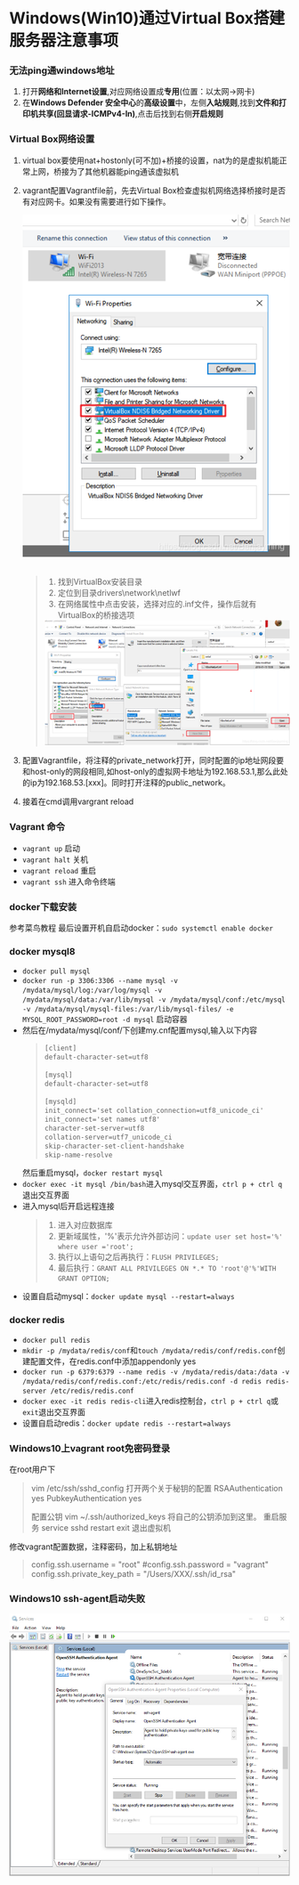 # Windows(Win10)通过Virtual Box搭建服务器注意事项

### 无法ping通windows地址
1. 打开**网络和Internet设置**,对应网络设置成**专用**(位置：以太网->网卡)
2. 在**Windows Defender 安全中心**的**高级设置**中，左侧**入站规则**,找到**文件和打印机共享(回显请求-ICMPv4-In)**,点击后找到右侧**开启规则**

### Virtual Box网络设置
1. virtual box要使用nat+hostonly(可不加)+桥接的设置，nat为的是虚拟机能正常上网，桥接为了其他机器能ping通该虚拟机
2. vagrant配置Vagrantfile前，先去Virtual Box检查虚拟机网络选择桥接时是否有对应网卡。如果没有需要进行如下操作。
    <div style="text-align: center"><img src="IMG/VirtualBox-Bridge-01.png" /></div><br/>

    > 1. 找到VirtualBox安装目录
    > 2. 定位到目录drivers\network\netlwf
    > 3. 在网络属性中点击安装，选择对应的.inf文件，操作后就有VirtualBox的桥接选项
    >   <div style="text-align: center"><img src="IMG/VirtualBox-Bridge-02.png" /></div>
3. 配置Vagrantfile，将注释的private_network打开，同时配置的ip地址网段要和host-only的网段相同,如host-only的虚拟网卡地址为192.168.53.1,那么此处的ip为192.168.53.[xxx]。同时打开注释的public_network。
4. 接着在cmd调用vargrant reload

### Vagrant 命令
- `vagrant up` 启动
- `vagrant halt` 关机
- `vagrant reload` 重启
- `vagrant ssh` 进入命令终端

### docker下载安装
参考菜鸟教程
最后设置开机自启动docker：`sudo systemctl enable docker`

### docker mysql8
- `docker pull mysql`
- `docker run -p 3306:3306 --name mysql -v /mydata/mysql/log:/var/log/mysql -v /mydata/mysql/data:/var/lib/mysql -v /mydata/mysql/conf:/etc/mysql -v /mydata/mysql/mysql-files:/var/lib/mysql-files/ -e MYSQL_ROOT_PASSWORD=root -d mysql` 启动容器
- 然后在/mydata/mysql/conf/下创建my.cnf配置mysql,输入以下内容
  > ```
  > [client]
  > default-character-set=utf8
  >
  > [mysql]
  > default-character-set=utf8
  >
  > [mysqld]
  > init_connect='set collation_connection=utf8_unicode_ci'
  > init_connect='set names utf8'
  > character-set-server=utf8
  > collation-server=utf7_unicode_ci
  > skip-character-set-client-handshake
  > skip-name-resolve
  > ```
  然后重启mysql，`docker restart mysql`
- `docker exec -it mysql /bin/bash`进入mysql交互界面，`ctrl p + ctrl q`退出交互界面
- 进入mysql后开启远程连接
  > 1. 进入对应数据库
  > 2. 更新域属性，'%'表示允许外部访问：`update user set host='%' where user ='root';`
  > 3. 执行以上语句之后再执行：`FLUSH PRIVILEGES;`
  > 4. 最后执行：`GRANT ALL PRIVILEGES ON *.* TO 'root'@'%'WITH GRANT OPTION;`
- 设置自启动mysql：`docker update mysql --restart=always`

### docker redis
- `docker pull redis`
- `mkdir -p /mydata/redis/conf`和`touch /mydata/redis/conf/redis.conf`创建配置文件，在redis.conf中添加appendonly yes
- `docker run -p 6379:6379 --name redis -v /mydata/redis/data:/data -v /mydata/redis/conf/redis.conf:/etc/redis/redis.conf -d redis redis-server /etc/redis/redis.conf`
- `docker exec -it redis redis-cli`进入redis控制台，`ctrl p + ctrl q`或`exit`退出交互界面
- 设置自启动redis：`docker update redis --restart=always`

### Windows10上vagrant root免密码登录
在root用户下
> vim /etc/ssh/sshd_config
打开两个关于秘钥的配置
RSAAuthentication yes
PubkeyAuthentication yes
> 
> 配置公钥
vim ~/.ssh/authorized_keys
将自己的公钥添加到这里。
重启服务
service sshd restart
exit
退出虚拟机

修改vagrant配置数据，注释密码，加上私钥地址
> config.ssh.username = "root"
> #config.ssh.password = "vagrant"
> config.ssh.private_key_path = "/Users/XXX/.ssh/id_rsa"

### Windows10 ssh-agent启动失败
<div style="text-align: center"><img src="IMG/ssh-agent.png" /></div>